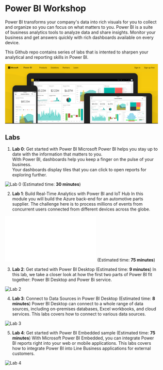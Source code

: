 # Power BI Workshop
Power BI transforms your company's data into rich visuals for you to collect and organize so you can focus on what matters to you.
Power BI is a suite of business analytics tools to analyze data and share insights. 
Monitor your business and get answers quickly with rich dashboards available on every device.

This Github repo contains series of labs that is intented to sharpen your analytical and reporting skills in Power BI.

![Microsoft Power BI](/Images/PowerBI.PNG)

## Labs

1. **Lab 0**: Get started with Power BI
Microsoft Power BI helps you stay up to date with the information that matters to you.  
With Power BI, dashboards help you keep a finger on the pulse of your business.  
Your dashboards display tiles that you can click to open reports for exploring further. 

![Lab 0](https://powerbi.microsoft.com/en-us/documentation/powerbi-service-get-started/) (Estimated time: **30 minutes**)

2. **Lab 1**: Build Real-Time Analytics with Power BI and IoT Hub
In this module you will build the Azure back-end for an automotive parts supplier.
The challenge here is to process millions of events from concurrent users connected from different devices across the globe.


![Lab 1](/Labs/Lab1.md) (Estimated time: **75 minutes**)

3. **Lab 2**: Get started with Power BI Desktop (Estimated time: **9 minutes**)
In this lab, we take a closer look at how the first two parts of Power BI fit together: Power BI Desktop and Power Bi service.

![Lab 2](https://powerbi.microsoft.com/en-us/guided-learning/powerbi-learning-0-2-get-started-power-bi-desktop/)

4. **Lab 3**: Connect to Data Sources in Power BI Desktop (Estimated time: **8 minutes**)
Power BI Desktop can connect to a whole range of data sources, including on-premises databases, Excel workbooks, and cloud services. 
This labs covers how to connect to various data sources.

![Lab 3](https://powerbi.microsoft.com/en-us/guided-learning/powerbi-learning-1-2-connect-to-data-sources-in-power-bi-desktop/)


5. **Lab 4**: Get started with Power BI Embedded sample (Estimated time: **75 minutes**)
With Microsoft Power BI Embedded, you can integrate Power BI reports right into your web or mobile applications.
This labs covers how to integrate Power BI into Line Business applications for external customers.


![Lab 4](https://docs.microsoft.com/en-us/azure/power-bi-embedded/power-bi-embedded-get-started-sample)

